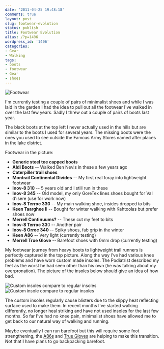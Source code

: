 ```yaml
---
date: '2011-04-25 19:48:18'
comments: true
layout: post
slug: footwear-evolution
status: publish
title: Footwear Evolution
alias: /?p=1406
wordpress_id: '1406'
categories:
- Gear
- Walking
tags:
- boots
- footwear
- Gear
- shoes
---
```


![Footwear](http://dl.dropbox.com/u/2657852/website/images/Footwear-and-Weardale-Skyline-beta-011.jpg) 

I'm currently testing a couple of pairs of minimalist shoes and while I was laid in the garden I had the idea to pull out all the footwear I've walked in over the last few years. Sadly I threw out a couple of pairs of boots last year. 
<!-- more -->
The black boots at the top left I never actually used in the hills but are similar to the boots I used for several years. The missing boots were the ones you used to see outside the Famous Army Stores named after places in the lake district. 


Footwear in the picture: 

*   **Generic steel toe capped boots** 
*   **Aldi Boots** -- Walked Ben Nevis in these a few years ago 
*   **Caterpiller trail shoes** 
*   **Montrail Continental Divides** -- My first real foray into lightweight footwear 
*   **Inov-8 310** -- 5 years old and I still run in these 
*   **Inov-8 345** -- Old model, my only GoreTex lines shoes bought for Val d'isere (use for work now) 
*   **Inov-8 Terroc 330** -- My main walking shoe, insides dropped to bits 
*   **Keen Taarghee II** -- Bought for winter walking with Kahtoolas but prefer shoes now 
*   **Merrell Continuums?** -- These cut my feet to bits 
*   **Inov-8 Terroc 33**0 -- Another pair 
*   **Inov-8 Orroc 340** -- Spiky shoes, fab grip in the winter 
*   **Keen A86** -- Very light (currently testing) 
*   **Merrell True Glove** -- Barefoot shoes with 0mm drop (currently testing) 


My footwear journey from heavy boots to lightweight trail runners is perfectly captured in the top picture. Along the way I've had various knee problems and have worn custom made insoles. The Podiatrist described my feet as the worst he had seen other than his own (he was talking about my overpronation). The picture of the insoles below should give an idea of how bad. 

![Custom insoles compare to regular insoles](http://dl.dropbox.com/u/2657852/website/images/Insoles-003.jpg) 
![Custom insole compare to regular insoles](http://dl.dropbox.com/u/2657852/website/images/Insoles-006.jpg) 

The custom insoles regularly cause blisters due to the slippy heat reflecting surface used to make them. In recent months I've started walking differently, no longer heal striking and have not used insoles for the last few months. So far I've had no knee pain, minimalist shoes have allowed me to get back to our natural way of walking and running. 

Maybe eventually I can run barefoot but this will require some foot strengthening, the [A86s](http://www.webtogs.co.uk/Keen_Mens_A86_TR_Trail_Runners_102848.html) and [True Gloves](http://www.purekit.com/merrell-true-glove-barefoot-shoe-prod31665/) are helping to make this transition. Not that I have plans to go backpacking barefoot. 
